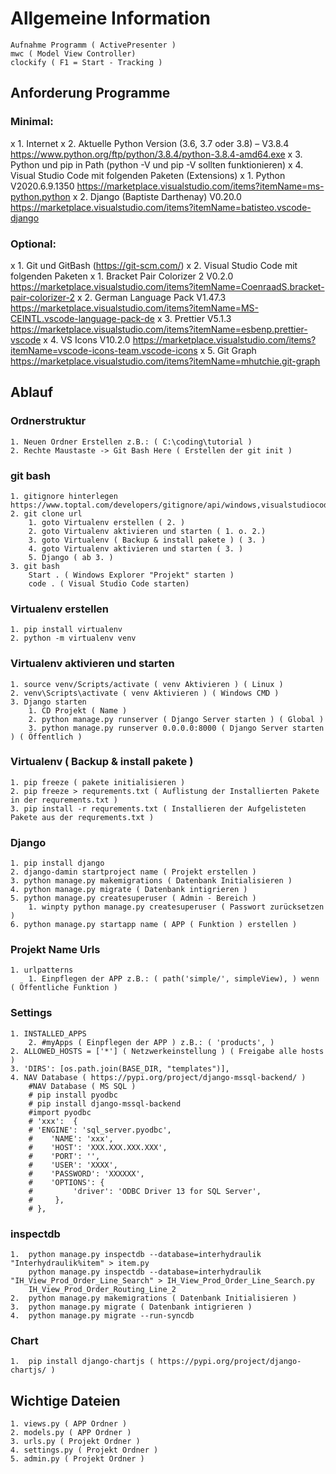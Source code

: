 # Allgemeine Information
    Aufnahme Programm ( ActivePresenter )
    mwc ( Model View Controller)
    clockify ( F1 = Start - Tracking )

## Anforderung Programme

### Minimal:
x   1. Internet
x   2. Aktuelle Python Version (3.6, 3.7 oder 3.8) – V3.8.4 https://www.python.org/ftp/python/3.8.4/python-3.8.4-amd64.exe
x   3. Python und pip in Path (python -V und pip -V sollten funktionieren)
x   4. Visual Studio Code mit folgenden Paketen (Extensions)
x       1. Python V2020.6.9.1350 https://marketplace.visualstudio.com/items?itemName=ms-python.python
x       2. Django (Baptiste Darthenay) V0.20.0  https://marketplace.visualstudio.com/items?itemName=batisteo.vscode-django

### Optional:
x   1.  Git und GitBash (https://git-scm.com/)
x   2.  Visual Studio Code mit folgenden Paketen
x       1.  Bracket Pair Colorizer 2 V0.2.0 https://marketplace.visualstudio.com/items?itemName=CoenraadS.bracket-pair-colorizer-2
x       2.  German Language Pack V1.47.3 https://marketplace.visualstudio.com/items?itemName=MS-CEINTL.vscode-language-pack-de
x       3.  Prettier V5.1.3 https://marketplace.visualstudio.com/items?itemName=esbenp.prettier-vscode
x       4.  VS Icons V10.2.0 https://marketplace.visualstudio.com/items?itemName=vscode-icons-team.vscode-icons
x       5.  Git Graph https://marketplace.visualstudio.com/items?itemName=mhutchie.git-graph

## Ablauf

### Ordnerstruktur
    1. Neuen Ordner Erstellen z.B.: ( C:\coding\tutorial )
    2. Rechte Maustaste -> Git Bash Here ( Erstellen der git init )

### git bash
    1. gitignore hinterlegen https://www.toptal.com/developers/gitignore/api/windows,visualstudiocode,django,python
    2. git clone url
        1. goto Virtualenv erstellen ( 2. )
        2. goto Virtualenv aktivieren und starten ( 1. o. 2.)
        3. goto Virtualenv ( Backup & install pakete ) ( 3. )
        4. goto Virtualenv aktivieren und starten ( 3. )
        5. Django ( ab 3. )
    3. git bash
        Start . ( Windows Explorer "Projekt" starten )
        code . ( Visual Studio Code starten)

### Virtualenv erstellen
    1. pip install virtualenv
    2. python -m virtualenv venv

### Virtualenv aktivieren und starten
    1. source venv/Scripts/activate ( venv Aktivieren ) ( Linux )
    2. venv\Scripts\activate ( venv Aktivieren ) ( Windows CMD )
    3. Django starten
        1. CD Projekt ( Name )
        2. python manage.py runserver ( Django Server starten ) ( Global )
        3. python manage.py runserver 0.0.0.0:8000 ( Django Server starten ) ( Öffentlich )

### Virtualenv ( Backup & install pakete )
    1. pip freeze ( pakete initialisieren )
    2. pip freeze > requrements.txt ( Auflistung der Installierten Pakete in der requrements.txt )
    3. pip install -r requrements.txt ( Installieren der Aufgelisteten Pakete aus der requrements.txt )

### Django
    1. pip install django
    2. django-damin startproject name ( Projekt erstellen )
    3. python manage.py makemigrations ( Datenbank Initialisieren )
    4. python manage.py migrate ( Datenbank intigrieren )
    5. python manage.py createsuperuser ( Admin - Bereich )
        1. winpty python manage.py createsuperuser ( Passwort zurücksetzen )
    6. python manage.py startapp name ( APP ( Funktion ) erstellen )

### Projekt Name Urls
    1. urlpatterns
        1. Einpflegen der APP z.B.: ( path('simple/', simpleView), ) wenn ( Öffentliche Funktion )

### Settings
    1. INSTALLED_APPS
        2. #myApps ( Einpflegen der APP ) z.B.: ( 'products', )
    2. ALLOWED_HOSTS = ['*'] ( Netzwerkeinstellung ) ( Freigabe alle hosts )
    3. 'DIRS': [os.path.join(BASE_DIR, "templates")],
    4. NAV Database ( https://pypi.org/project/django-mssql-backend/ )
        #NAV Database ( MS SQL )
        # pip install pyodbc
        # pip install django-mssql-backend 
        #import pyodbc
        # 'xxx':  {
        # 'ENGINE': 'sql_server.pyodbc',
        #    'NAME': 'xxx',
        #    'HOST': 'XXX.XXX.XXX.XXX',
        #    'PORT': '',
        #    'USER': 'XXXX',
        #    'PASSWORD': 'XXXXXX',
        #    'OPTIONS': {
        #         'driver': 'ODBC Driver 13 for SQL Server',
        #     },
        # },

### inspectdb
    1.  python manage.py inspectdb --database=interhydraulik "Interhydraulik%item" > item.py
        python manage.py inspectdb --database=interhydraulik "IH_View_Prod_Order_Line_Search" > IH_View_Prod_Order_Line_Search.py
        IH_View_Prod_Order_Routing_Line_2
    2.  python manage.py makemigrations ( Datenbank Initialisieren )
    3.  python manage.py migrate ( Datenbank intigrieren )
    4.  python manage.py migrate --run-syncdb

### Chart
    1.  pip install django-chartjs ( https://pypi.org/project/django-chartjs/ )

## Wichtige Dateien
    1. views.py ( APP Ordner )
    2. models.py ( APP Ordner )
    3. urls.py ( Projekt Ordner )
    4. settings.py ( Projekt Ordner )
    5. admin.py ( Projekt Ordner )
